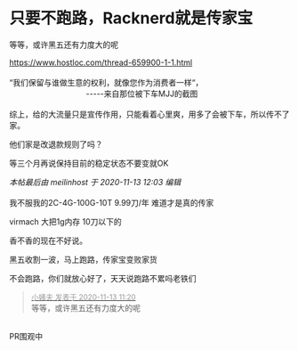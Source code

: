 # 只要不跑路，Racknerd就是传家宝


等等，或许黑五还有力度大的呢<img src="static/image/smiley/default/lol.gif" smilieid="12" border="0" alt="" />

https://www.hostloc.com/thread-659900-1-1.html<br />
<br />
“我们保留与谁做生意的权利，就像您作为消费者一样“，<br />
&nbsp; &nbsp;&nbsp; &nbsp;&nbsp; &nbsp;&nbsp; &nbsp;&nbsp; &nbsp;&nbsp; &nbsp;&nbsp; &nbsp;&nbsp; &nbsp;&nbsp; &nbsp;&nbsp; &nbsp;&nbsp; &nbsp;&nbsp;&nbsp;-----来自那位被下车MJJ的截图<br />
<br />
综上，给的大流量只是宣传作用，只能看着心里爽，用多了会被下车，所以传不了家。

他们家是改退款规则了吗？

等三个月再说保持目前的稳定状态不要变就OK

<i class="pstatus"> 本帖最后由 meilinhost 于 2020-11-13 12:03 编辑 </i><br />
<br />
我不服我的2C-4G-100G-10T 9.99刀/年 难道才是真的传家

virmach 大把1g内存 10刀以下的

香不香的现在不好说。

黑五收割一波，马上跑路，传家宝变败家货

不会跑路，你们就放心好了，天天说跑路不累吗老铁们

<div class="quote"><blockquote><font size="2"><a href="https://www.hostloc.com/forum.php?mod=redirect&amp;goto=findpost&amp;pid=9447628&amp;ptid=766145" target="_blank"><font color="#999999">小姨夫 发表于 2020-11-13 11:20</font></a></font><br />
等等，或许黑五还有力度大的呢</blockquote></div><br />
PR围观中<img src="static/image/smiley/default/shocked.gif" smilieid="6" border="0" alt="" />
